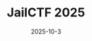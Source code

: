 ---
layout: ctf
title: "JailCTF 2025"
date: 2025-10-3
tags: ["misc", "moon", "pyjail"]
ctf_url: "https://ctf.pyjail.club/"
team: "__stack_chk_fail"
position: 21
total_teams: 586
---